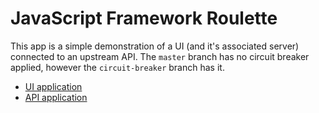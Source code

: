 # JavaScript Framework Roulette

This app is a simple demonstration of a UI (and it's associated server) connected to an upstream API. The `master` branch has no circuit breaker applied, however the `circuit-breaker` branch has it.

* [UI application](ui/)
* [API application](api/)